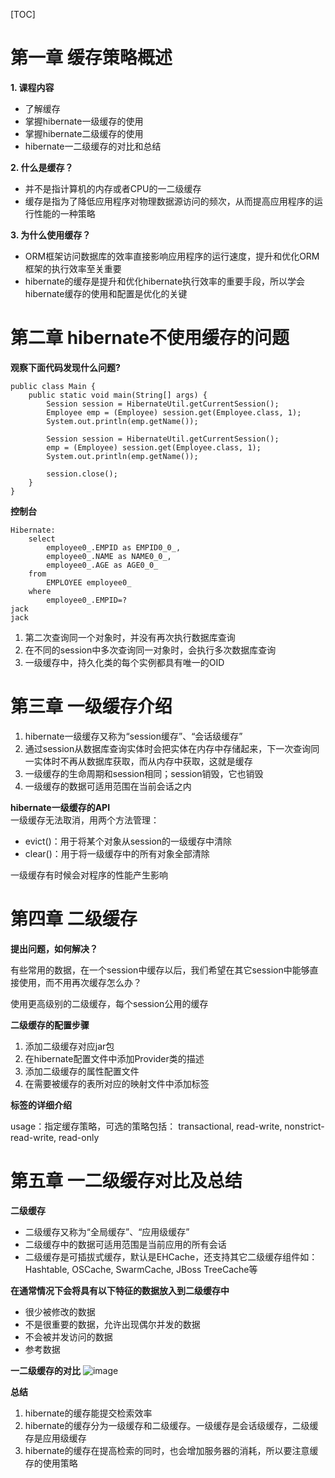 [TOC]

# 第一章 缓存策略概述
**1. 课程内容**
* 了解缓存
* 掌握hibernate一级缓存的使用
* 掌握hibernate二级缓存的使用
* hibernate一二级缓存的对比和总结

**2. 什么是缓存？**
* 并不是指计算机的内存或者CPU的一二级缓存
* 缓存是指为了降低应用程序对物理数据源访问的频次，从而提高应用程序的运行性能的一种策略

**3. 为什么使用缓存？**
* ORM框架访问数据库的效率直接影响应用程序的运行速度，提升和优化ORM框架的执行效率至关重要
* hibernate的缓存是提升和优化hibernate执行效率的重要手段，所以学会hibernate缓存的使用和配置是优化的关键

# 第二章 hibernate不使用缓存的问题
**观察下面代码发现什么问题?**
```
public class Main {
    public static void main(String[] args) {
        Session session = HibernateUtil.getCurrentSession();
        Employee emp = (Employee) session.get(Employee.class, 1);
        System.out.println(emp.getName());
        
        Session session = HibernateUtil.getCurrentSession();
        emp = (Employee) session.get(Employee.class, 1);
        System.out.println(emp.getName());
        
        session.close();
    }
}
```
**控制台**
```
Hibernate: 
    select
        employee0_.EMPID as EMPID0_0_,
        employee0_.NAME as NAME0_0_,
        employee0_.AGE as AGE0_0_ 
    from
        EMPLOYEE employee0_ 
    where
        employee0_.EMPID=?
jack
jack
```
1. 第二次查询同一个对象时，并没有再次执行数据库查询
2. 在不同的session中多次查询同一对象时，会执行多次数据库查询
3. 一级缓存中，持久化类的每个实例都具有唯一的OID

# 第三章 一级缓存介绍
1. hibernate一级缓存又称为“session缓存”、“会话级缓存”
2. 通过session从数据库查询实体时会把实体在内存中存储起来，下一次查询同一实体时不再从数据库获取，而从内存中获取，这就是缓存
3. 一级缓存的生命周期和session相同；session销毁，它也销毁
4. 一级缓存的数据可适用范围在当前会话之内

**hibernate一级缓存的API**  
一级缓存无法取消，用两个方法管理：
* evict()：用于将某个对象从session的一级缓存中清除
* clear()：用于将一级缓存中的所有对象全部清除

一级缓存有时候会对程序的性能产生影响

# 第四章 二级缓存
**提出问题，如何解决？**

有些常用的数据，在一个session中缓存以后，我们希望在其它session中能够直接使用，而不用再次缓存怎么办？

使用更高级别的二级缓存，每个session公用的缓存

**二级缓存的配置步骤**
1. 添加二级缓存对应jar包
2. 在hibernate配置文件中添加Provider类的描述
3. 添加二级缓存的属性配置文件
4. 在需要被缓存的表所对应的映射文件中添加<cache/>标签

**<cache/>标签的详细介绍**

usage：指定缓存策略，可选的策略包括： transactional, read-write, nonstrict-read-write, read-only

# 第五章 一二级缓存对比及总结
**二级缓存**

* 二级缓存又称为“全局缓存”、“应用级缓存”
* 二级缓存中的数据可适用范围是当前应用的所有会话
* 二级缓存是可插拔式缓存，默认是EHCache，还支持其它二级缓存组件如：Hashtable, OSCache, SwarmCache, JBoss TreeCache等

**在通常情况下会将具有以下特征的数据放入到二级缓存中**

* 很少被修改的数据
* 不是很重要的数据，允许出现偶尔并发的数据
* 不会被并发访问的数据
* 参考数据

**一二级缓存的对比**
![image](https://raw.githubusercontent.com/weiliangchun/MarkdownPic/master/hibernate/20.jpg)

**总结**
1. hibernate的缓存能提交检索效率
2. hibernate的缓存分为一级缓存和二级缓存。一级缓存是会话级缓存，二级缓存是应用级缓存
3. hibernate的缓存在提高检索的同时，也会增加服务器的消耗，所以要注意缓存的使用策略